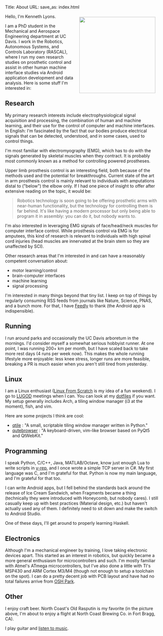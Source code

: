 Title: About
URL:
save_as: index.html

<img src="{filename}/images/north-coast.jpg"
    border=0 width=250 height=250 align=right hspace=10 vspace=10>

Hello, I'm Kenneth Lyons.

I am a PhD student in the Mechanical and Aerospace Engineering department at UC
Davis. I work in the Robotics, Autonomous Systems, and Controls Laboratory
(RASCAL), where I run my own research studies on prosthetic control and assist
in other human machine interface studies via Android application development
and data analysis. Here is some stuff I'm interested in:

## Research

My primary research interests include electrophysiological signal acquisition
and processing, the combination of human and machine learning, and their use
for the control of computer and machine interfaces. In English: I'm fascinated
by the fact that our bodies produce electrical signals that can be detected,
understood, and in some cases, used to control things.

I'm most familiar with electromyography (EMG), which has to do with the signals
generated by skeletal muscles when they contract. It is probably most commonly
known as a method for controlling powered prostheses.

Upper limb prosthesis control is an interesting field, both because of the
methods used and the potential for breakthroughs. Current state of the art in
arm prosthesis control is mainly relevant to individuals with amputations
distal to ("below") the elbow only. If I had one piece of insight to offer
after extensive reading on the topic, it would be:

> Robotics technology is soon going to be offering prosthetic arms with
> near-human functionality, but the technology for controlling them is far
> behind. It's like having a modern processor but only being able to program it
> in assembly: you can do it, but nobody wants to.

I'm also interested in leveraging EMG signals of face/head/neck muscles for
computer interface control. While prosthesis control via EMG is for amputees,
this kind of research is relevant to individuals with high spinal cord injuries
(head muscles are innervated at the brain stem so they are unaffected by SCI).

Other research areas that I'm interested in and can have a reasonably competent
conversation about:

* motor learning/control
* brain-computer interfaces
* machine learning
* signal processing

I'm interested in many things beyond that tiny list. I keep on top of things by
regularly consuming RSS feeds from journals like Nature, Science, PNAS, and
a bunch more. For that, I have [Feedly](https://feedly.com) to thank (the
Android app is indispensible).


## Running

I run around parks and occasionally the UC Davis arboretum in the mornings. I'd
consider myself a somewhat serious hobbyist runner. At one point, I was running
200+ km per month, but I have scaled back to take more rest days (4 runs per
week now). This makes the whole running lifestyle more enjoyable: less knee
stress, longer runs are more feasible, breaking a PR is much easier when you
aren't still tired from yesterday.

## Linux

I am a Linux enthusiast ([Linux From Scratch](http://www.linuxfromscratch.org/)
is my idea of a fun weekend). I go to [LUGOD](http://www.lugod.org/) meetings
when I can. You can look at my [dotfiles](http://github.com/ixjlyons/dotfiles)
if you want. My setup generally includes Arch, a tiling window manager (i3 at
the moment), fish, and vim.

Here are some projects I think are cool:

* [qtile](https://github.com/qtile/qtile) : "A small, scriptable tiling window
  manager written in Python."
* [qutebrowser](https://github.com/The-Compiler/qutebrowser) : "A
  keyboard-driven, vim-like browser based on PyQt5 and QtWebKit."

## Programming

I speak Python, C/C++, Java, MATLAB/Octave, know just enough Lua to write
scripts in [v-rep](http://www.v-rep.eu/), and I once wrote a simple TCP server
in C#. My first language was C, and I'm grateful for that. Python is now my
main language, and I'm grateful for that too.

I can write Android apps, but I fell behind the standards back around the
release of Ice Cream Sandwich, when Fragments became a thing (technically they
were introduced with Honeycomb, but nobody cares). I still casually keep up
with best practices (Material design, etc.) but haven't actually used any of
them. I definitely need to sit down and make the switch to Android Studio.

One of these days, I'll get around to properly learning Haskell.

## Electronics

Although I'm a mechanical engineer by training, I love taking electronic
devices apart. This started as an interest in robotics, but quickly became
a more general enthusiasm for microcontrollers and such. I'm mostly familiar
with Atmel's ATmega microcontrollers, but I've also done a little with TI's
MSP430 and ARM Cortex M3/M4 (though not enough to setup a toolchain on the
spot). I can do a pretty decent job with PCB layout and have had no total
failures arrive from [OSH Park](https://oshpark.com/).

## Other

I enjoy craft beer. North Coast's Old Rasputin is my favorite (in the picture
above, I'm about to enjoy a flight at North Coast Brewing Co. in Fort Bragg,
CA).

I play guitar and [listen to music](http://www.last.fm/user/Vorsorken).
